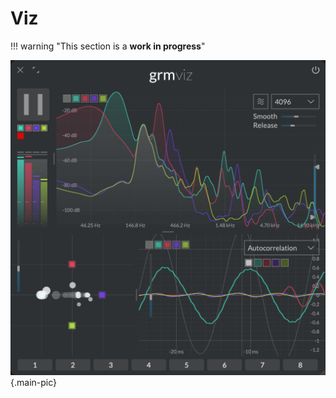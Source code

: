 # Viz

!!! warning "This section is a **work in progress**"

![Screenshot of the Viz module](../assets/images/viz.png){.main-pic}
